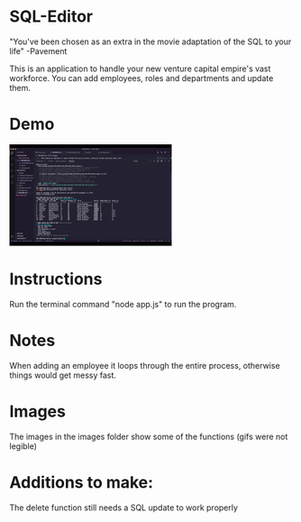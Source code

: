 # SQL-Editor

"You've been chosen as an extra in the movie adaptation of the SQL to your life" -Pavement


This is an application to handle your new venture capital empire's vast workforce.  You can add employees, roles and departments and update them.

# Demo

![](SQL.gif)

# Instructions
Run the terminal command "node app.js" to run the program.


# Notes
When adding an employee it loops through the entire process, otherwise things would get messy fast.

# Images
The images in the images folder show some of the functions (gifs were not legible)


# Additions to make:
The delete function still needs a SQL update to work properly





